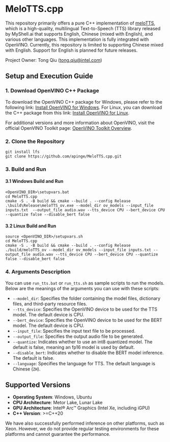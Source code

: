 # MeloTTS.cpp

This repository primarily offers a pure C++ implementation of [meloTTS](https://github.com/myshell-ai/MeloTTS), which is a high-quality, multilingual Text-to-Speech (TTS) library released by MyShell.ai that supports English, Chinese (mixed with English), and various other languages. This implementation is fully integrated with OpenVINO. Currently, this repository is limited to supporting Chinese mixed with English. Support for English is planned for future releases.

Project Owner: Tong Qiu (tong.qiu@intel.com)

## Setup and Execution Guide

### 1. Download OpenVINO C++ Package

To download the OpenVINO C++ package for Windows, please refer to the following link: [Install OpenVINO for Windows]( https://docs.openvino.ai/2024/get-started/install-openvino/install-openvino-archive-windows.html).
For Linux, you can download the C++ package from this link: [Install OpenVINO for Linux](https://docs.openvino.ai/2024/get-started/install-openvino/install-openvino-archive-linux.html).

For additional versions and more information about OpenVINO, visit the official OpenVINO Toolkit page: [OpenVINO Toolkit Overview](https://www.intel.com/content/www/us/en/developer/tools/openvino-toolkit/overview.html).

### 2. Clone the Repository
```
git install lfs
git clone https://github.com/apinge/MeloTTS.cpp.git
```

### 3. Build and Run
#### 3.1 Windows Build and Run
```
<OpenVINO_DIR>\setupvars.bat
cd MeloTTS.cpp 
cmake -S . -B build && cmake --build . --config Release
.\build\Release\meloTTS_ov.exe --model_dir ov_models --input_file inputs.txt  --output_file audio.wav --tts_device CPU --bert_device CPU --quantize false --disable_bert false
```
#### 3.2 Linux Build and Run
```
source <OpenVINO_DIR>/setupvars.sh
cd MeloTTS.cpp 
cmake -S . -B build && cmake --build . --config Release
./build/meloTTS_ov --model_dir ov_models --input_file inputs.txt --output_file audio.wav --tts_device CPU --bert_device CPU --quantize false --disable_bert false
```
### 4. Arguments Description
You can use `run_tts.bat` or `run_tts.sh` as sample scripts to run the models. Below are the meanings of the arguments you can use with these scripts:

- `--model_dir`: Specifies the folder containing the model files, dictionary files, and third-party resource files.
- `--tts_device`: Specifies the OpenVINO device to be used for the TTS model. The default device is CPU.
- `--bert_device`: Specifies the OpenVINO device to be used for the BERT model. The default device is CPU.
- `--input_file`: Specifies the input text file to be processed.
- `--output_file`: Specifies the output audio file to be generated.
- `--quantize`: Indicates whether to use an int8 quantized model. The default is false, meaning an fp16 model is used by default.
- `--disable_bert`: Indicates whether to disable the BERT model inference. The default is false.
- `--language`: Specifies the language for TTS. The default language is Chinese (`ZH`).

## Supported Versions
- **Operating System**: Windows, Ubuntu 
- **CPU Architecture**: Metor Lake,  Lunar Lake
- **GPU Architecture**: Intel® Arc™ Graphics (Intel Xe, including iGPU)
- **C++ Version**: >=C++20


We have also successfully performed inference on other platforms, such as Xeon. However, we do not provide regular testing environments for these platforms and cannot guarantee the performance.
